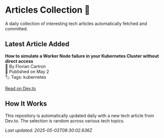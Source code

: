 # Articles Collection 📔

A daily collection of interesting tech articles automatically fetched and committed.

## Latest Article Added

**How to simulate a Worker Node failure in your Kubernetes Cluster without direct access**  
👤 By Florian Cartron  
📅 Published on May 2  
🏷 Tags: kubernetes  

[Read on Dev.to](https://dev.to/zenika/how-to-simulate-a-worker-node-failure-in-your-kubernetes-cluster-without-direct-acces-54f6)

## How It Works

This repository is automatically updated daily with a new tech article from Dev.to. The selection is random across various tech topics.

_Last updated: 2025-05-03T08:30:02.636Z_
